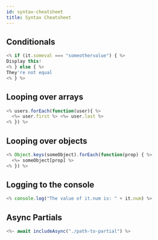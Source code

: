 ```yaml
---
id: syntax-cheatsheet
title: Syntax Cheatsheet
---
```


## Conditionals

```js
<% if (it.someval === "someothervalue") { %>
Display this!
<% } else { %>
They're not equal
<% } %>
```

## Looping over arrays

```js
<% users.forEach(function(user){ %>
  <%= user.first %> <%= user.last %>
<% }) %>
```

## Looping over objects

```js
<% Object.keys(someObject).forEach(function(prop) { %>
  <%= someObject[prop] %>
<% }) %>
```

## Logging to the console

```js
<% console.log("The value of it.num is: " + it.num) %>
```

## Async Partials

```js
<%~ await includeAsync("./path-to-partial") %>
```
